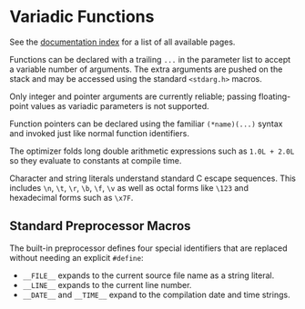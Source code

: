 # Variadic Functions

See the [documentation index](index.md) for a list of all available pages.

Functions can be declared with a trailing `...` in the parameter list to
accept a variable number of arguments. The extra arguments are pushed on
the stack and may be accessed using the standard `<stdarg.h>` macros.

Only integer and pointer arguments are currently reliable; passing
floating-point values as variadic parameters is not supported.

Function pointers can be declared using the familiar `(*name)(...)` syntax
and invoked just like normal function identifiers.

The optimizer folds long double arithmetic expressions such as `1.0L + 2.0L`
so they evaluate to constants at compile time.

Character and string literals understand standard C escape sequences. This
includes `\n`, `\t`, `\r`, `\b`, `\f`, `\v` as well as octal forms like
`\123` and hexadecimal forms such as `\x7F`.

## Standard Preprocessor Macros

The built-in preprocessor defines four special identifiers that are replaced
without needing an explicit `#define`:

- `__FILE__` expands to the current source file name as a string literal.
- `__LINE__` expands to the current line number.
- `__DATE__` and `__TIME__` expand to the compilation date and time strings.

